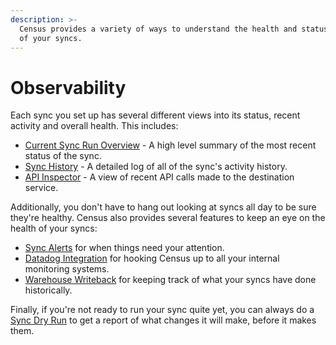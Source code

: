 ```yaml
---
description: >-
  Census provides a variety of ways to understand the health and status of each
  of your syncs.
---
```


# Observability

Each sync you set up has several different views into its status, recent activity and overall health. This includes:

* [Current Sync Run Overview](current-sync-run-overview.md) - A high level summary of the most recent status of the sync.
* [Sync History](sync-history/) - A detailed log of all of the sync's activity history.
* [API Inspector](api-inspector.md) - A view of recent API calls made to the destination service.

Additionally, you don't have to hang out looking at syncs all day to be sure they're healthy. Census also provides several features to keep an eye on the health of your syncs:

* [Sync Alerts](alerts.md) for when things need your attention.
* [Datadog Integration](datadog-integration.md) for hooking Census up to all your internal monitoring systems.&#x20;
* [Warehouse Writeback](warehouse-writeback.md) for keeping track of what your syncs have done historically.

Finally, if you're not ready to run your sync quite yet, you can always do a [Sync Dry Run](sync-dry-runs.md) to get a report of what changes it will make, before it makes them.
